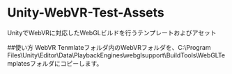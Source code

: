 # Unity-WebVR-Test-Assets
UnityでWebVRに対応したWebGLビルドを行うテンプレートおよびアセット

##使い方
WebVR Tenmlateフォルダ内のWebVRフォルダを、C:\Program Files\Unity\Editor\Data\PlaybackEngines\webglsupport\BuildTools\WebGLTemplatesフォルダにコピーします。
